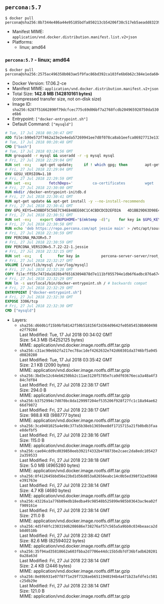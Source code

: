 ## `percona:5.7`

```console
$ docker pull percona@sha256:8b7344e486a44e95185bdfa850213cb54206f38c517eb5aeadd8323948169e64
```

-	Manifest MIME: `application/vnd.docker.distribution.manifest.list.v2+json`
-	Platforms:
	-	linux; amd64

### `percona:5.7` - linux; amd64

```console
$ docker pull percona@sha256:2575ac496358b083ae5f9fac86bd392ca103fe6b6b62c384e1eda604bd4aafb7
```

-	Docker Version: 17.06.2-ce
-	Manifest MIME: `application/vnd.docker.distribution.manifest.v2+json`
-	Total Size: **142.8 MB (142810161 bytes)**  
	(compressed transfer size, not on-disk size)
-	Image ID: `sha256:6287f51662890f79dcfcec775c69d06bf7a2768fcdb204965920750da530e6b6`
-	Entrypoint: `["docker-entrypoint.sh"]`
-	Default Command: `["mysqld"]`

```dockerfile
# Tue, 17 Jul 2018 00:20:47 GMT
ADD file:b90e572f7462a23e2e4eda57269941ee7d8f078ca8ab1eefca86927713e13365 in / 
# Tue, 17 Jul 2018 00:20:48 GMT
CMD ["bash"]
# Tue, 17 Jul 2018 03:24:56 GMT
RUN groupadd -r mysql && useradd -r -g mysql mysql
# Fri, 27 Jul 2018 22:29:04 GMT
RUN set -ex; 	apt-get update; 	if ! which gpg; then 		apt-get install -y --no-install-recommends gnupg; 	fi; 	if ! gpg --version | grep -q '^gpg (GnuPG) 1\.'; then 		 apt-get install -y --no-install-recommends dirmngr; 	fi; 	rm -rf /var/lib/apt/lists/*
# Fri, 27 Jul 2018 22:29:04 GMT
ENV GOSU_VERSION=1.10
# Fri, 27 Jul 2018 22:29:59 GMT
RUN set -ex; 		fetchDeps=' 		ca-certificates 		wget 	'; 	apt-get update; 	apt-get install -y --no-install-recommends $fetchDeps; 	rm -rf /var/lib/apt/lists/*; 		dpkgArch="$(dpkg --print-architecture | awk -F- '{ print $NF }')"; 	wget -O /usr/local/bin/gosu "https://github.com/tianon/gosu/releases/download/$GOSU_VERSION/gosu-$dpkgArch"; 	wget -O /usr/local/bin/gosu.asc "https://github.com/tianon/gosu/releases/download/$GOSU_VERSION/gosu-$dpkgArch.asc"; 		export GNUPGHOME="$(mktemp -d)"; 	gpg --keyserver ha.pool.sks-keyservers.net --recv-keys B42F6819007F00F88E364FD4036A9C25BF357DD4; 	gpg --batch --verify /usr/local/bin/gosu.asc /usr/local/bin/gosu; 	command -v gpgconf > /dev/null && gpgconf --kill all || :; 	rm -r "$GNUPGHOME" /usr/local/bin/gosu.asc; 		chmod +x /usr/local/bin/gosu; 	gosu nobody true; 		apt-get purge -y --auto-remove $fetchDeps
# Fri, 27 Jul 2018 22:30:00 GMT
RUN mkdir /docker-entrypoint-initdb.d
# Fri, 27 Jul 2018 22:30:41 GMT
RUN apt-get update && apt-get install -y --no-install-recommends 		apt-transport-https ca-certificates 		pwgen 	&& rm -rf /var/lib/apt/lists/*
# Fri, 27 Jul 2018 22:30:41 GMT
ENV GPG_KEYS=430BDF5C56E7C94E848EE60C1C4CBDCDCD2EFD2A 	4D1BB29D63D98E422B2113B19334A25F8507EFA5
# Fri, 27 Jul 2018 22:30:51 GMT
RUN set -ex; 	export GNUPGHOME="$(mktemp -d)"; 	for key in $GPG_KEYS; do 		gpg --keyserver ha.pool.sks-keyservers.net --recv-keys "$key"; 	done; 	gpg --export $GPG_KEYS > /etc/apt/trusted.gpg.d/percona.gpg; 	command -v gpgconf > /dev/null && gpgconf --kill all || :; 	rm -r "$GNUPGHOME"; 	apt-key list
# Fri, 27 Jul 2018 22:30:58 GMT
RUN echo 'deb https://repo.percona.com/apt jessie main' > /etc/apt/sources.list.d/percona.list
# Fri, 27 Jul 2018 22:30:59 GMT
ENV PERCONA_MAJOR=5.7
# Fri, 27 Jul 2018 22:30:59 GMT
ENV PERCONA_VERSION=5.7.22-22-1.jessie
# Fri, 27 Jul 2018 22:32:15 GMT
RUN set -ex; 	{ 		for key in 			percona-server-server/root_password 			percona-server-server/root_password_again 			"percona-server-server-$PERCONA_MAJOR/root-pass" 			"percona-server-server-$PERCONA_MAJOR/re-root-pass" 		; do 			echo "percona-server-server-$PERCONA_MAJOR" "$key" password 'unused'; 		done; 	} | debconf-set-selections; 	apt-get update; 	apt-get install -y 		percona-server-server-$PERCONA_MAJOR=$PERCONA_VERSION 	; 	rm -rf /var/lib/apt/lists/*; 	sed -ri 's/^user\s/#&/' /etc/mysql/my.cnf; 	rm -rf /var/lib/mysql; 	mkdir -p /var/lib/mysql /var/run/mysqld; 	chown -R mysql:mysql /var/lib/mysql /var/run/mysqld; 	chmod 777 /var/run/mysqld; 	find /etc/mysql/ -name '*.cnf' -print0 		| xargs -0 grep -lZE '^(bind-address|log)' 		| xargs -rt -0 sed -Ei 's/^(bind-address|log)/#&/'; 	echo '[mysqld]\nskip-host-cache\nskip-name-resolve' > /etc/mysql/conf.d/docker.cnf
# Fri, 27 Jul 2018 22:32:27 GMT
VOLUME [/var/lib/mysql /var/log/mysql]
# Fri, 27 Jul 2018 22:32:28 GMT
COPY file:ff55c7472da1028b4f65163094878d7e111bf055794e1db6f6adbc876a67481b in /usr/local/bin/ 
# Fri, 27 Jul 2018 22:32:29 GMT
RUN ln -s usr/local/bin/docker-entrypoint.sh / # backwards compat
# Fri, 27 Jul 2018 22:32:29 GMT
ENTRYPOINT ["docker-entrypoint.sh"]
# Fri, 27 Jul 2018 22:32:30 GMT
EXPOSE 3306/tcp
# Fri, 27 Jul 2018 22:32:30 GMT
CMD ["mysqld"]
```

-	Layers:
	-	`sha256:d660b1f15b9bfb8142f50b518156f2d364d9642fe05854538b060498e2f7928d`  
		Last Modified: Tue, 17 Jul 2018 00:34:02 GMT  
		Size: 54.3 MB (54252125 bytes)  
		MIME: application/vnd.docker.image.rootfs.diff.tar.gzip
	-	`sha256:c31ac90ebb2fa217ec78ac1def4262632e742d60301da3746bf5a945d0820280`  
		Last Modified: Tue, 17 Jul 2018 03:35:42 GMT  
		Size: 2.1 KB (2090 bytes)  
		MIME: application/vnd.docker.image.rootfs.diff.tar.gzip
	-	`sha256:3bd3e12c64eb6250bb2c11ae3120f5785e7ca9df03676eca3a48a4f384c7df84`  
		Last Modified: Fri, 27 Jul 2018 22:38:17 GMT  
		Size: 294.0 B  
		MIME: application/vnd.docker.image.rootfs.diff.tar.gzip
	-	`sha256:b3752994c7d070bc8da129997204ef535206f928f27fc1c18a94ae6266d79872`  
		Last Modified: Fri, 27 Jul 2018 22:38:17 GMT  
		Size: 988.8 KB (988777 bytes)  
		MIME: application/vnd.docker.image.rootfs.diff.tar.gzip
	-	`sha256:3ca9401025a4e98c377a5b38eb13650ee8df1715715a21fb0bdb3faae8defbf5`  
		Last Modified: Fri, 27 Jul 2018 22:38:16 GMT  
		Size: 115.0 B  
		MIME: application/vnd.docker.image.rootfs.diff.tar.gzip
	-	`sha256:cae04cdd9cd039850eeb3921f4332b4f8873be2caec2da8edc1054272a359533`  
		Last Modified: Fri, 27 Jul 2018 22:38:18 GMT  
		Size: 5.0 MB (4965280 bytes)  
		MIME: application/vnd.docker.image.rootfs.diff.tar.gzip
	-	`sha256:8f412645bbd56e23bd1d56d853a82656eabc14c0b5ed398f32ad5968e391763e`  
		Last Modified: Fri, 27 Jul 2018 22:38:14 GMT  
		Size: 4.7 KB (4680 bytes)  
		MIME: application/vnd.docker.image.rootfs.diff.tar.gzip
	-	`sha256:43226a1a776b09edb18edba49c98548b525899e985b03643ac9ea02ff909161e`  
		Last Modified: Fri, 27 Jul 2018 22:38:14 GMT  
		Size: 211.0 B  
		MIME: application/vnd.docker.image.rootfs.diff.tar.gzip
	-	`sha256:4d5f40fc230319d6208686e738276af57c565a5a9bb0c034beaaca2db8d0510b`  
		Last Modified: Fri, 27 Jul 2018 22:38:42 GMT  
		Size: 82.6 MB (82594022 bytes)  
		MIME: application/vnd.docker.image.rootfs.diff.tar.gzip
	-	`sha256:35f94ad35818662a603fbba2d7706e44dc15b5db7df36bfadb6202010a28a63d`  
		Last Modified: Fri, 27 Jul 2018 22:38:14 GMT  
		Size: 2.4 KB (2446 bytes)  
		MIME: application/vnd.docker.image.rootfs.diff.tar.gzip
	-	`sha256:8e89b931e07f87f1e29f7328aeb6511948194b4a471b23afdfe1c581c25db29e`  
		Last Modified: Fri, 27 Jul 2018 22:38:14 GMT  
		Size: 121.0 B  
		MIME: application/vnd.docker.image.rootfs.diff.tar.gzip

